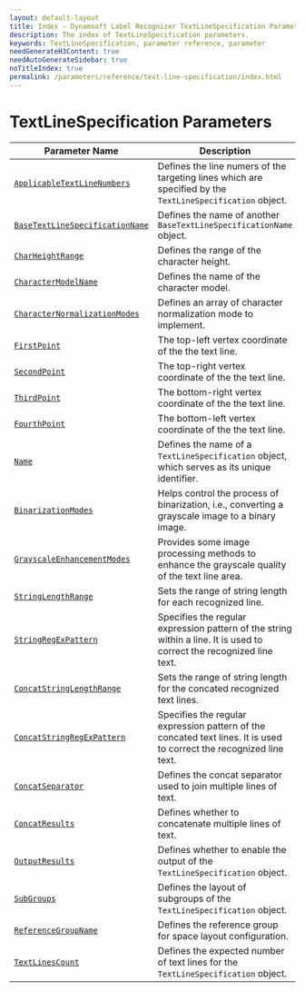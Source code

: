 ```yaml
---
layout: default-layout
title: Index - Dynamsoft Label Recognizer TextLineSpecification Parameters
description: The index of TextLineSpecification parameters.
keywords: TextLineSpecification, parameter reference, parameter
needGenerateH3Content: true
needAutoGenerateSidebar: true
noTitleIndex: true
permalink: /parameters/reference/text-line-specification/index.html
---
```


# TextLineSpecification Parameters

| Parameter Name  | Description |
| ----------------------------------- | ----------- |
| [`ApplicableTextLineNumbers`](applicable-text-line-numbers.md) | Defines the line numers of the targeting lines which are specified by the `TextLineSpecification` object. |
| [`BaseTextLineSpecificationName`](base-text-line-specification-name.md) | Defines the name of another `BaseTextLineSpecificationName` object. |
| [`CharHeightRange`](char-height-range.md) | Defines the range of the character height. |
| [`CharacterModelName`](character-model-name.md) | Defines the name of the character model. |
| [`CharacterNormalizationModes`](character-normalization-modes.md) | Defines an array of character normalization mode to implement. |
| [`FirstPoint`](position.md#firstpoint) | The top-left vertex coordinate of the the text line. |
| [`SecondPoint`](position.md#secondpoint) | The top-right vertex coordinate of the the text line. |
| [`ThirdPoint`](position.md#thirdpoint) | The bottom-right vertex coordinate of the the text line. |
| [`FourthPoint`](position.md#fourthpoint) | The bottom-left vertex coordinate of the the text line. |
| [`Name`](name.md) | Defines the name of a `TextLineSpecification` object, which serves as its unique identifier. |
| [`BinarizationModes`](binarization-modes.md) | Helps control the process of binarization, i.e., converting a grayscale image to a binary image. |
| [`GrayscaleEnhancementModes`](grayscale-enhancement-modes.md) | Provides some image processing methods to enhance the grayscale quality of the text line area. |
| [`StringLengthRange`](string-length-range.md) | Sets the range of string length for each recognized line. |
| [`StringRegExPattern`](string-regex-pattern.md) | Specifies the regular expression pattern of the string within a line. It is used to correct the recognized line text. |
| [`ConcatStringLengthRange`](concat-string-length-range.md) | Sets the range of string length for the concated recognized text lines. |
| [`ConcatStringRegExPattern`](concat-string-regex-pattern.md) | Specifies the regular expression pattern of the concated text lines. It is used to correct the recognized line text. |
| [`ConcatSeparator`](concat-separator.md) | Defines the concat separator used to join multiple lines of text. |
| [`ConcatResults`](concat-results.md) | Defines whether to concatenate multiple lines of text.  |
| [`OutputResults`](output-results.md) | Defines whether to enable the output of the `TextLineSpecification` object. |
| [`SubGroups`](sub-groups.md) | Defines the layout of subgroups of the `TextLineSpecification` object. |
| [`ReferenceGroupName`](reference-group-name.md) | Defines the reference group for space layout configuration. |
| [`TextLinesCount`](text-lines-count.md) | Defines the expected number of text lines for the `TextLineSpecification` object. |
